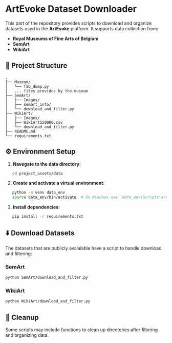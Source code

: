 # ArtEvoke Dataset Downloader

This part of the repository provides scripts to download and organize datasets used in the **ArtEvoke** platform. It supports data collection from:

- **Royal Museums of Fine Arts of Belgium**
- **SemArt**
- **WikiArt**

## 📁 Project Structure

```
.
├── Museum/
│   └── fab_dump.py
|   ... files provides by the museum 
├── SemArt/
│   ├── Images/
│   ├── semart_info/
│   └── download_and_filter.py
├── WikiArt/
│   ├── Images/
│   ├── WikiArt150000.csv
│   └── download_and_filter.py
├── README.md
└── requirements.txt
```

## ⚙️ Environment Setup

1. **Navegate to the data directory:**
```bash
   cd project_assets/data
   ```

2. **Create and activate a virtual environment**:
```bash
   python -m venv data_env
   source data_env/bin/activate  # On Windows use `data_env\Scripts\activate`
```

3. **Install dependencies**:
```bash
   pip install -r requirements.txt
```

## ⬇️ Download Datasets
The datasets that are publicly avaialable have a script to handle download and filtering:

### SemArt
```bash
python SemArt/download_and_filter.py
```

### WikiArt
```bash
python WikiArt/download_and_filter.py
```

## 🧹 Cleanup
Some scripts may include functions to clean up directories after filtering and organizing data.
